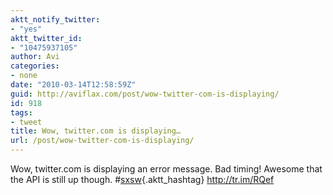 ```yaml
---
aktt_notify_twitter:
- "yes"
aktt_twitter_id:
- "10475937105"
author: Avi
categories:
- none
date: "2010-03-14T12:58:59Z"
guid: http://aviflax.com/post/wow-twitter-com-is-displaying/
id: 918
tags:
- tweet
title: Wow, twitter.com is displaying…
url: /post/wow-twitter-com-is-displaying/
---
```

Wow, twitter.com is displaying an error message. Bad timing! Awesome that the API is still up though. #[sxsw](http://search.twitter.com/search?q=%23sxsw){.aktt_hashtag} <a href="http://tr.im/RQef" rel="nofollow">http://tr.im/RQef</a>